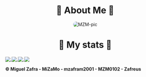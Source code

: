 <h1 align="center">🚀 About Me 🚀</h1>
  <div align="center">
    <img alt="MZM-pic" style="border-radius:50px;" src="https://i.ibb.co/3sxjF24/1659725035999.jpg">
  </div>
<h1 align="center">🚀 My stats 🚀</h1>
<a href="https://github.com/mzafram2001">
  <img align="center" src="https://github-readme-stats.vercel.app/api&username=mzafram2001&show_icons=true&theme=codeSTACKr&include_all_commits=true&count_private=true"/>
  <img align="center" src="https://github-readme-stats.vercel.app/api/top-langs/?username=mzafram2001&layout=compact&langs_count=7&theme=codeSTACKr"/>
<a href="https://github.com/mzafram2001/zeus-api">
  <img align="center" src="https://github-readme-stats.vercel.app/api/pin/?username=mzafram2001&repo=zeus-api&theme=codeSTACKr" />
<a href="https://github.com/anuraghazra/convoychat">
  <img align="center" src="https://github-readme-stats.vercel.app/api/pin/?username=anuraghazra&repo=convoychat" />
</a>
<br>
<b><p>© Miguel Zafra - MiZaMo - mzafram2001 - MZM0102 - Zafreus</p></b>

